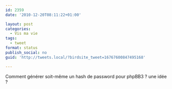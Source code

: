 ```yaml
---
id: 2359
date: '2010-12-20T08:11:22+01:00'

layout: post
categories:
  - Vis ma vie
tags:
  - tweet
format: status
publish_social: no
guid: 'http://tweets.local/?birdsite_tweet=16767600847495168'

---
```


Comment générer soit-même un hash de password pour phpBB3 ? une idée ?